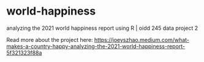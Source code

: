 # world-happiness
analyzing the 2021 world happiness report using R | oidd 245 data project 2

Read more about the project here: https://joeyszhao.medium.com/what-makes-a-country-happy-analyzing-the-2021-world-happiness-report-5f321323f88a
